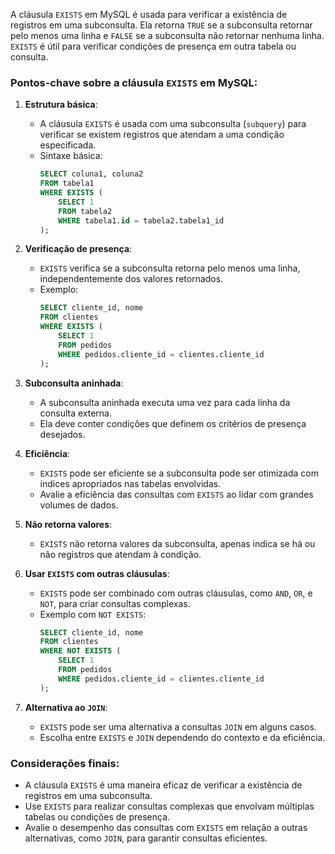 A cláusula `EXISTS` em MySQL é usada para verificar a existência de registros em uma subconsulta. Ela retorna `TRUE` se a subconsulta retornar pelo menos uma linha e `FALSE` se a subconsulta não retornar nenhuma linha. `EXISTS` é útil para verificar condições de presença em outra tabela ou consulta.

### Pontos-chave sobre a cláusula `EXISTS` em MySQL:

1. **Estrutura básica**:
    - A cláusula `EXISTS` é usada com uma subconsulta (`subquery`) para verificar se existem registros que atendam a uma condição especificada.
    - Sintaxe básica:
        ```sql
        SELECT coluna1, coluna2
        FROM tabela1
        WHERE EXISTS (
            SELECT 1
            FROM tabela2
            WHERE tabela1.id = tabela2.tabela1_id
        );
        ```

2. **Verificação de presença**:
    - `EXISTS` verifica se a subconsulta retorna pelo menos uma linha, independentemente dos valores retornados.
    - Exemplo:
        ```sql
        SELECT cliente_id, nome
        FROM clientes
        WHERE EXISTS (
            SELECT 1
            FROM pedidos
            WHERE pedidos.cliente_id = clientes.cliente_id
        );
        ```

3. **Subconsulta aninhada**:
    - A subconsulta aninhada executa uma vez para cada linha da consulta externa.
    - Ela deve conter condições que definem os critérios de presença desejados.

4. **Eficiência**:
    - `EXISTS` pode ser eficiente se a subconsulta pode ser otimizada com índices apropriados nas tabelas envolvidas.
    - Avalie a eficiência das consultas com `EXISTS` ao lidar com grandes volumes de dados.

5. **Não retorna valores**:
    - `EXISTS` não retorna valores da subconsulta, apenas indica se há ou não registros que atendam à condição.

6. **Usar `EXISTS` com outras cláusulas**:
    - `EXISTS` pode ser combinado com outras cláusulas, como `AND`, `OR`, e `NOT`, para criar consultas complexas.
    - Exemplo com `NOT EXISTS`:
        ```sql
        SELECT cliente_id, nome
        FROM clientes
        WHERE NOT EXISTS (
            SELECT 1
            FROM pedidos
            WHERE pedidos.cliente_id = clientes.cliente_id
        );
        ```

7. **Alternativa ao `JOIN`**:
    - `EXISTS` pode ser uma alternativa a consultas `JOIN` em alguns casos.
    - Escolha entre `EXISTS` e `JOIN` dependendo do contexto e da eficiência.

### Considerações finais:

- A cláusula `EXISTS` é uma maneira eficaz de verificar a existência de registros em uma subconsulta.
- Use `EXISTS` para realizar consultas complexas que envolvam múltiplas tabelas ou condições de presença.
- Avalie o desempenho das consultas com `EXISTS` em relação a outras alternativas, como `JOIN`, para garantir consultas eficientes.